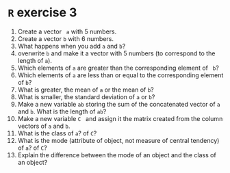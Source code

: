 # `R` exercise 3

1. Create a vector ` a` with 5 numbers.
2. Create a vector `b` with 6 numbers.
3. What happens when you add `a` and `b`?
4. overwrite `b` and make it a vector with 5 numbers (to correspond to the length of `a`).
5. Which elements of `a` are greater than the corresponding element of ` b`?
6. Which elements of `a` are less than or equal to the corresponding element of `b`?
7. What is greater, the mean of `a` or the mean of `b`?
8. What is smaller, the standard deviation of `a` or `b`?
9. Make a new variable `ab` storing the sum of the concatenated vector of `a` and `b`. What is the length of `ab`?
10. Make a new variable `C ` and assign it the matrix created from the column vectors of `a` and `b`.
11. What is the class of `a`? of `C`?
12. What is the mode (attribute of object, not measure of central tendency) of `a`? of `C`?
13. Explain the difference between the mode of an object and the class of an object?

